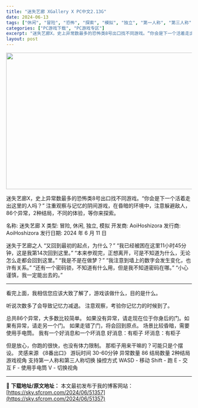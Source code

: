 ```yaml
---
title: "迷失艺廊 XGallery X PC中文2.13G"
date: 2024-06-13
tags: ["休闲", "冒险", "恐怖", "探索", "模拟", "独立", "第一人称", "第三人称"]
categories: ["PC游戏下载", "PC游戏专区"]
excerpt: "迷失艺廊X，史上异常数最多的恐怖类8号出口找不同游戏。“你会是下一个活着走出这里的人吗？” 注重观察与记忆的阴间游戏，在昏暗的环境中，注意躲避敌人，86个异常，2种结局，不同的体验，等你来探索。 名称: 迷失艺廊 X 类型: 冒险, 休闲, 独立, 模拟 开发商: AoiHoshizora 发行商:&hellip;"
layout: post
---
```


<img class="aligncenter size-full wp-image-51358" src="https://sky.sfcrom.com/wp-content/uploads/2024/06/2024061303063080.webp" alt="" width="660" height="370" />

迷失艺廊X，史上异常数最多的恐怖类8号出口找不同游戏。“你会是下一个活着走出这里的人吗？” 注重观察与记忆的阴间游戏，在昏暗的环境中，注意躲避敌人，86个异常，2种结局，不同的体验，等你来探索。

名称: 迷失艺廊 X
类型: 冒险, 休闲, 独立, 模拟
开发商: AoiHoshizora
发行商: AoiHoshizora
发行日期: 2024 年 6 月 11 日

迷失于艺廊之人
“又回到最初的起点，为什么？”
“我已经被困在这里11小时45分钟，这是我第14次回到这里。”
“本来参观完，正想离开，可是不知道为什么，无论怎么走都会回到这里。”
“我是不是在做梦？”
“我注意到墙上的数字会发生变化，也许有关系。”
“还有一个密码锁，不知道有什么用，但是我不知道密码在哪。”
“小心谨慎，我一定能出去的。”

----------------------------------------------------------------------------------------

看完上面，我相信您应该大致了解了，游戏该做什么，目的是什么。

听说次数多了会导致记忆力减退。
注意观察，考验你记忆力的时候到了。

总共86个异常，大多数比较简单。
如果没有异常，请走现在位于你身后的门。如果有异常，请走另一个门。
如果走错了门，将会回到原点。
场景比较昏暗，需要使用手电筒。
我有一个好消息和一个坏消息
好消息：有柜子
坏消息：有柜子

但是放心，你跑的很快，也没有体力限制。
那柜子用来干嘛的？可能只是个摆设。
灵感来源
《8番出口》
游玩时间
30-60分钟
异常数量
86
结局数量
2种结局
游戏视角
支持第一人称和第三人称切换
操控方式
WASD - 移动
Shift - 跑
E - 交互
F - 使用手电筒
V - 切换视角

---
📖 **下载地址/原文地址：** 本文最初发布于我的博客网站：[https://sky.sfcrom.com/2024/06/51357](https://sky.sfcrom.com/2024/06/51357)
